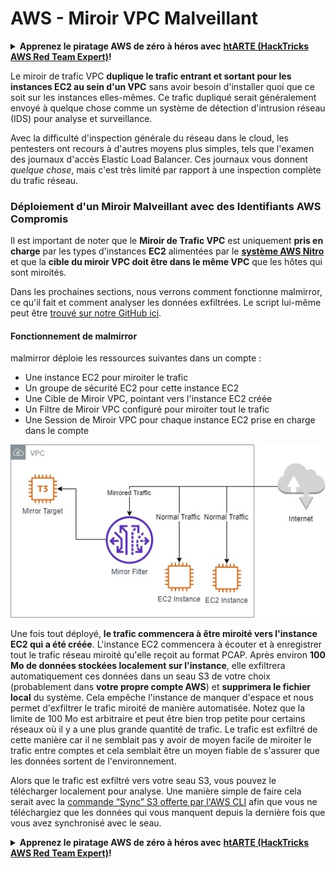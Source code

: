 # AWS - Miroir VPC Malveillant

<details>

<summary><strong>Apprenez le piratage AWS de zéro à héros avec</strong> <a href="https://training.hacktricks.xyz/courses/arte"><strong>htARTE (HackTricks AWS Red Team Expert)</strong></a><strong>!</strong></summary>

Autres moyens de soutenir HackTricks :

* Si vous souhaitez voir votre **entreprise annoncée dans HackTricks** ou **télécharger HackTricks en PDF**, consultez les [**PLANS D'ABONNEMENT**](https://github.com/sponsors/carlospolop) !
* Obtenez le [**swag officiel PEASS & HackTricks**](https://peass.creator-spring.com)
* Découvrez [**La Famille PEASS**](https://opensea.io/collection/the-peass-family), notre collection de [**NFTs exclusifs**](https://opensea.io/collection/the-peass-family)
* **Rejoignez le** 💬 [**groupe Discord**](https://discord.gg/hRep4RUj7f) ou le [**groupe telegram**](https://t.me/peass) ou **suivez** moi sur **Twitter** 🐦 [**@carlospolopm**](https://twitter.com/carlospolopm)**.**
* **Partagez vos astuces de piratage en soumettant des PR aux dépôts github** [**HackTricks**](https://github.com/carlospolop/hacktricks) et [**HackTricks Cloud**](https://github.com/carlospolop/hacktricks-cloud).

</details>

Le miroir de trafic VPC **duplique le trafic entrant et sortant pour les instances EC2 au sein d'un VPC** sans avoir besoin d'installer quoi que ce soit sur les instances elles-mêmes. Ce trafic dupliqué serait généralement envoyé à quelque chose comme un système de détection d'intrusion réseau (IDS) pour analyse et surveillance.

Avec la difficulté d'inspection générale du réseau dans le cloud, les pentesters ont recours à d'autres moyens plus simples, tels que l'examen des journaux d'accès Elastic Load Balancer. Ces journaux vous donnent _quelque chose_, mais c'est très limité par rapport à une inspection complète du trafic réseau.

### Déploiement d'un Miroir Malveillant avec des Identifiants AWS Compromis

Il est important de noter que le **Miroir de Trafic VPC** est uniquement **pris en charge** par les types d'instances **EC2** alimentées par le [**système AWS Nitro**](https://aws.amazon.com/ec2/nitro/) et que la **cible du miroir VPC doit être dans le même VPC** que les hôtes qui sont miroités.

Dans les prochaines sections, nous verrons comment fonctionne malmirror, ce qu'il fait et comment analyser les données exfiltrées. Le script lui-même peut être [trouvé sur notre GitHub ici](https://github.com/RhinoSecurityLabs/Cloud-Security-Research/tree/master/AWS/malmirror/).

#### Fonctionnement de malmirror

malmirror déploie les ressources suivantes dans un compte :

* Une instance EC2 pour miroiter le trafic
* Un groupe de sécurité EC2 pour cette instance EC2
* Une Cible de Miroir VPC, pointant vers l'instance EC2 créée
* Un Filtre de Miroir VPC configuré pour miroiter tout le trafic
* Une Session de Miroir VPC pour chaque instance EC2 prise en charge dans le compte

![](<../../../../.gitbook/assets/image (72).png>)

Une fois tout déployé, **le trafic commencera à être miroité vers l'instance EC2 qui a été créée**. L'instance EC2 commencera à écouter et à enregistrer tout le trafic réseau miroité qu'elle reçoit au format PCAP. Après environ **100 Mo de données stockées localement sur l'instance**, elle exfiltrera automatiquement ces données dans un seau S3 de votre choix (probablement dans **votre propre compte AWS**) et **supprimera le fichier local** du système. Cela empêche l'instance de manquer d'espace et nous permet d'exfiltrer le trafic miroité de manière automatisée. Notez que la limite de 100 Mo est arbitraire et peut être bien trop petite pour certains réseaux où il y a une plus grande quantité de trafic. Le trafic est exfiltré de cette manière car il ne semblait pas y avoir de moyen facile de miroiter le trafic entre comptes et cela semblait être un moyen fiable de s'assurer que les données sortent de l'environnement.

Alors que le trafic est exfiltré vers votre seau S3, vous pouvez le télécharger localement pour analyse. Une manière simple de faire cela serait avec la [commande “Sync” S3 offerte par l'AWS CLI](https://docs.aws.amazon.com/cli/latest/reference/s3/sync.html) afin que vous ne téléchargiez que les données qui vous manquent depuis la dernière fois que vous avez synchronisé avec le seau.

<details>

<summary><strong>Apprenez le piratage AWS de zéro à héros avec</strong> <a href="https://training.hacktricks.xyz/courses/arte"><strong>htARTE (HackTricks AWS Red Team Expert)</strong></a><strong>!</strong></summary>

Autres moyens de soutenir HackTricks :

* Si vous souhaitez voir votre **entreprise annoncée dans HackTricks** ou **télécharger HackTricks en PDF**, consultez les [**PLANS D'ABONNEMENT**](https://github.com/sponsors/carlospolop) !
* Obtenez le [**swag officiel PEASS & HackTricks**](https://peass.creator-spring.com)
* Découvrez [**La Famille PEASS**](https://opensea.io/collection/the-peass-family), notre collection de [**NFTs exclusifs**](https://opensea.io/collection/the-peass-family)
* **Rejoignez le** 💬 [**groupe Discord**](https://discord.gg/hRep4RUj7f) ou le [**groupe telegram**](https://t.me/peass) ou **suivez** moi sur **Twitter** 🐦 [**@carlospolopm**](https://twitter.com/carlospolopm)**.**
* **Partagez vos astuces de piratage en soumettant des PR aux dépôts github** [**HackTricks**](https://github.com/carlospolop/hacktricks) et [**HackTricks Cloud**](https://github.com/carlospolop/hacktricks-cloud).

</details>
